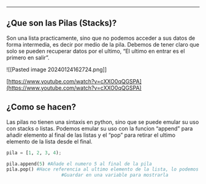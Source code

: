
---
## **¿Que son las Pilas (Stacks)?**

Son una lista practicamente, sino que no podemos acceder a sus datos de forma intermedia, es decir por medio de la pila. Debemos de tener claro que solo se pueden recuperar datos por el ultimo, “El ultimo en entrar es el primero en salir”.

![[Pasted image 20240124162724.png]]

[https://www.youtube.com/watch?v=cXXO0qQGSPA](https://www.youtube.com/watch?v=cXXO0qQGSPA)

## **¿Como se hacen?**

Las pilas no tienen una sintaxis en python, sino que se puede emular su uso con stacks o listas. Podemos emular su uso con la funcion “append” para añadir elemento al final de las listas y el “pop” para retirar el ultimo elemento de la lista desde el final.

```python
pila = [1, 2, 3, 4);

pila.append(5) #Añade el numero 5 al final de la pila
pila.pop() #Hace referencia al ultimo elemento de la lista, lo podemos
					#Guardar en una variable para mostrarla
```

